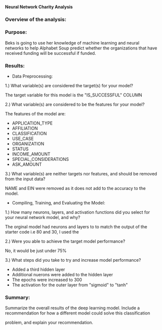 #### Neural Network Charity Analysis

### Overview of the analysis: 

### Purpose:

Beks is going to use her knowledge of machine learning and neural networks to help Alphabet Soup predict whether the organizations that have received funding will be successful if funded.

### Results: 
 - Data Preprocessing:
 
1.) What variable(s) are considered the target(s) for your model?

The target variable for this model is the "IS_SUCCESSFUL" COLUMN

2.) What variable(s) are considered to be the features for your model?

The features of the model are:

- APPLICATION_TYPE          
- AFFILIATION               
- CLASSIFICATION            
- USE_CASE                  
- ORGANIZATION              
- STATUS                    
- INCOME_AMOUNT                
- SPECIAL_CONSIDERATIONS    
- ASK_AMOUNT                   

3.) What variable(s) are neither targets nor features, and should be removed from the input data?

NAME and EIN were removed as it does not add to the accuracy to the model. 

- Compiling, Training, and Evaluating the Model:

1.) How many neurons, layers, and activation functions did you select for your neural network model, and why?

The orginal model had neurons and layers to to match the output of the starter code i.e 80 and 30, I used the 

2.) Were you able to achieve the target model performance?

No, it would be just under 75%

3.) What steps did you take to try and increase model performance?

- Added a third hidden layer
- Additional nuerons were added to the hidden layer
- The epochs were increased to 300
- The activation for the outer layer from "sigmoid" to "tanh" 


### Summary: 


Summarize the overall results of the deep learning model. Include a recommendation for how a different model could solve this classification 

problem, and explain your recommendation.
